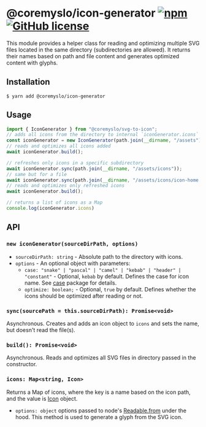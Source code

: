 # @coremyslo/icon-generator [![npm](https://img.shields.io/npm/v/@coremyslo/svg-to-icon)](https://www.npmjs.com/package/@coremyslo/svg-to-icon) [![GitHub license](https://img.shields.io/badge/license-MIT-blue.svg?style=flat-square)](https://github.com/coremyslo/svg-to-icon/blob/master/LICENSE)

This module provides a helper class for reading and optimizing multiple SVG files located in the same directory (subdirectories are allowed). It returns their names based on path and file content and generates optimized content with glyphs.

## Installation

```shell
$ yarn add @coremyslo/icon-generator
```


## Usage
```typescript
import { IconGenerator } from "@coremyslo/svg-to-icon";
// adds all icons from the directory to internal `iconGenerator.icons` but doesn't read them
const iconGenerator = new IconGenerator(path.join(__dirname, "/assets"));
// reads and optimizes all icons added
await iconGenerator.build();

// refreshes only icons in a specific subdirectory
await iconGenerator.sync(path.join(__dirname, "/assets/icons"));
// same but for a file
await iconGenerator.sync(path.join(__dirname, "/assets/icons/icon-home.svg"));
// reads and optimizes only refreshed icons
await iconGenerator.build();

// returns a list of icons as a Map
console.log(iconGenerator.icons)
```

## API
### `new iconGenerator(sourceDirPath, options)`
* `sourceDirPath: string` - Absolute path to the directory with icons.
* `options` - An optional object with parameters:
  * `case: "snake" | "pascal" | "camel" | "kebab" | "header" | "constant"` - Optional, `kebab` by default. Defines the case for icon name. See [case](https://www.npmjs.com/package/case) package for details.
  * `optimize: boolean;` - Optional, `true` by default. Defines whether the icons should be optimized after reading or not.

### `sync(sourcePath = this.sourceDirPath): Promise<void>`
Asynchronous. Creates and adds an icon object to `icons` and sets the name, but doesn't read the file(s).

### `build(): Promise<void>`
Asynchronous. Reads and optimizes all SVG files in directory passed in the constructor.

### `icons: Map<string, Icon>`
Returns a Map of icons, where the key is a name based on the icon path, and the value is [Icon](https://github.com/coremyslo/svg-to-icon) object.
* `options: object` options passed to node's [Readable.from](https://nodejs.org/api/stream.html#streamreadablefromiterable-options) under the hood. This method is used to generate a glyph from the SVG icon.
